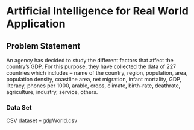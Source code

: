 # Artificial Intelligence for Real World Application

## **Problem Statement**  
An agency has decided to study the different factors that affect the country’s GDP. For this purpose, they have collected the data of 227 countries which includes – name of the country, region, population, area, population density, coastline area, net migration, infant mortality, GDP, literacy, phones per 1000, arable, crops, climate, birth-rate, deathrate, agriculture, industry, service, others.

### Data Set 
CSV dataset – gdpWorld.csv 
